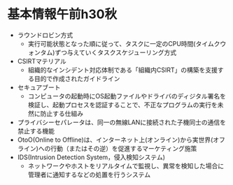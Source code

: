 # 基本情報午前h30秋

* ラウンドロビン方式
  * 実行可能状態となった順に従って、タスクに一定のCPU時間(タイムクウォンタム)ずつ与えていくタスクスケジューリング方式
* CSIRTマテリアル
  * 組織的なインシデント対応体制である「組織内CSIRT」の構築を支援する目的で作成されたガイドライン
* セキュアブート
  * コンピュータの起動時にOS起動ファイルやドライバのディジタル署名を検証し、起動プロセスを認証することで、不正なプログラムの実行を未然に防止する仕組み
* プライバシーセパレータは、同一の無線LANに接続された子機同士の通信を禁止する機能
* OtoO(Online to Offline)は、インターネット上(オンライン)から実世界(オフライン)への行動（またはその逆）を促進するマーケティング施策
* IDS(Intrusion Detection System，侵入検知システム)
  * ネットワークやホストをリアルタイムで監視し、異常を検知した場合に管理者に通知するなどの処置を行うシステム